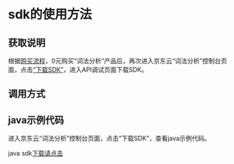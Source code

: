 # **sdk的使用方法**

## 获取说明 
根据[购买流程](../Pricing/Purchase-Process.md)，0元购买“词法分析”产品后，再次进入京东云“词法分析”控制台页面，点击[“下载SDK”](https://jdai.oss.cn-north-1.jcloudcs.com/aisdk/sdk/java.zip)，进入API调试页面下载SDK。

## 调用方式

## java示例代码
进入京东云“词法分析”控制台页面，点击“下载SDK”，查看java示例代码。

java sdk[下载请点击](https://jdai.oss.cn-north-1.jcloudcs.com/aisdk/sdk/java.zip)

